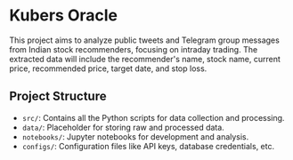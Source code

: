 # Kubers Oracle

This project aims to analyze public tweets and Telegram group messages from Indian stock recommenders, focusing on intraday trading. The extracted data will include the recommender's name, stock name, current price, recommended price, target date, and stop loss.

## Project Structure

- `src/`: Contains all the Python scripts for data collection and processing.
- `data/`: Placeholder for storing raw and processed data.
- `notebooks/`: Jupyter notebooks for development and analysis.
- `configs/`: Configuration files like API keys, database credentials, etc.
